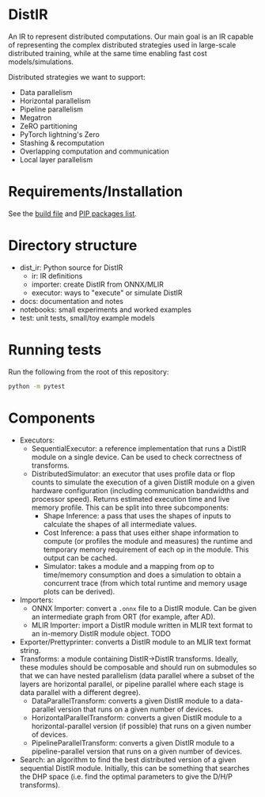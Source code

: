 # DistIR

An IR to represent distributed computations.
Our main goal is an IR capable of representing the complex distributed strategies
used in large-scale distributed training, while at the same time enabling fast
cost models/simulations.

Distributed strategies we want to support:
- Data parallelism
- Horizontal parallelism
- Pipeline parallelism
- Megatron
- ZeRO partitioning
- PyTorch lightning's Zero
- Stashing & recomputation
- Overlapping computation and communication
- Local layer parallelism

# Requirements/Installation

See the [build file](.github/workflows/tests.yml) and [PIP packages list](requirements.txt).

# Directory structure

- dist_ir: Python source for DistIR
    - ir: IR definitions
    - importer: create DistIR from ONNX/MLIR
    - executor: ways to "execute" or simulate DistIR
- docs: documentation and notes
- notebooks: small experiments and worked examples
- test: unit tests, small/toy example models

# Running tests

Run the following from the root of this repository:
```bash
python -m pytest
```

# Components

- Executors:
    - SequentialExecutor: a reference implementation that runs a DistIR module
        on a single device. Can be used to check correctness of transforms.
    - DistributedSimulator: an executor that uses profile data or flop counts to
        simulate the execution of a given DistIR module on a given hardware
        configuration (including communication bandwidths and processor speed).
        Returns estimated execution time and live memory profile. This can be
        split into three subcomponents:
        - Shape Inference: a pass that uses the shapes of inputs to calculate
            the shapes of all intermediate values.
        - Cost Inference: a pass that uses either shape information to compute
            (or profiles the module and measures) the runtime and temporary
            memory requirement of each op in the module.
            This output can be cached.
        - Simulator: takes a module and a mapping from op to time/memory
            consumption and does a simulation to obtain a concurrent trace
            (from which total runtime and memory usage plots can be derived).
- Importers:
    - ONNX Importer: convert a `.onnx` file to a DistIR module. Can be given an
        intermediate graph from ORT (for example, after AD).
    - MLIR Importer: import a DistIR module written in MLIR text format to an
        in-memory DistIR module object. TODO
- Exporter/Prettyprinter: converts a DistIR module to an MLIR text format string.
- Transforms: a module containing DistIR->DistIR transforms.
    Ideally, these modules should be composable and should run on submodules
    so that we can have nested parallelism (data parallel where a subset of the
    layers are horizontal parallel, or pipeline parallel where each stage is
    data parallel with a different degree).
    - DataParallelTransform: converts a given DistIR module to a data-parallel
        version that runs on a given number of devices.
    - HorizontalParallelTransform: converts a given DistIR module to a
        horizontal-parallel version (if possible) that runs on a given number of
        devices.
    - PipelineParallelTransform: converts a given DistIR module to a
        pipeline-parallel version that runs on a given number of devices.
- Search: an algorithm to find the best distributed version of a given
    sequential DistIR module. Initially, this can be something that searches
    the DHP space (i.e. find the optimal parameters to give the D/H/P transforms).
